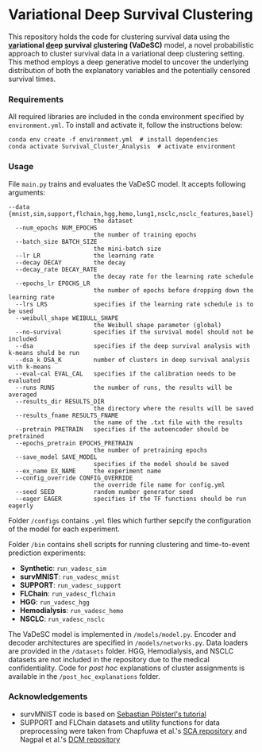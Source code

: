 # Variational Deep Survival Clustering

This repository holds the code for clustering survival data using the **<u>va</u>riational <u>de</u>ep <u>s</u>urvival <u>c</u>lustering (VaDeSC)** model, a novel probabilistic approach to cluster survival data in a variational deep clustering setting. This method employs a deep generative model to uncover the underlying distribution of both the explanatory variables and the potentially censored survival times.

### Requirements

All required libraries are included in the conda environment specified by `environment.yml`. To install and activate it, follow the instructions below:

```
conda env create -f environment.yml  # install dependencies
conda activate Survival_Cluster_Analysis  # activate environment
```

### Usage

File `main.py` trains and evaluates the VaDeSC model. It accepts following arguments:

```
--data {mnist,sim,support,flchain,hgg,hemo,lung1,nsclc,nsclc_features,basel}
                        the dataset
  --num_epochs NUM_EPOCHS
                        the number of training epochs
  --batch_size BATCH_SIZE
                        the mini-batch size
  --lr LR               the learning rate
  --decay DECAY         the decay
  --decay_rate DECAY_RATE
                        the decay rate for the learning rate schedule
  --epochs_lr EPOCHS_LR
                        the number of epochs before dropping down the learning rate
  --lrs LRS             specifies if the learning rate schedule is to be used
  --weibull_shape WEIBULL_SHAPE
                        the Weibull shape parameter (global)
  --no-survival         specifies if the survival model should not be included
  --dsa                 specifies if the deep survival analysis with k-means shuld be run
  --dsa_k DSA_K         number of clusters in deep survival analysis with k-means
  --eval-cal EVAL_CAL   specifies if the calibration needs to be evaluated
  --runs RUNS           the number of runs, the results will be averaged
  --results_dir RESULTS_DIR
                        the directory where the results will be saved
  --results_fname RESULTS_FNAME
                        the name of the .txt file with the results
  --pretrain PRETRAIN   specifies if the autoencoder should be pretrained
  --epochs_pretrain EPOCHS_PRETRAIN
                        the number of pretraining epochs
  --save_model SAVE_MODEL
                        specifies if the model should be saved
  --ex_name EX_NAME     the experiment name
  --config_override CONFIG_OVERRIDE
                        the override file name for config.yml
  --seed SEED           random number generator seed
  --eager EAGER         specifies if the TF functions should be run eagerly
```
Folder `/configs` contains `.yml` files which further sepcify the configuration of the model for each experiment.

Folder `/bin` contains shell scripts for running clustering and time-to-event prediction experiments:
- **Synthetic**: `run_vadesc_sim`
- **survMNIST**: `run_vadesc_mnist`
- **SUPPORT**: `run_vadesc_support`
- **FLChain**: `run_vadesc_flchain`
- **HGG**: `run_vadesc_hgg`
- **Hemodialysis**: `run_vadesc_hemo`
- **NSCLC**: `run_vadesc_nsclc`

The VaDeSC model is implemented in `/models/model.py`. Encoder and decoder architectures are specified in `/models/networks.py`. Data loaders are provided in the `/datasets` folder. HGG, Hemodialysis, and NSCLC datasets are not included in the repository due to the medical confidentiality. Code for *post hoc* explanations of cluster assignments is available in the `/post_hoc_explanations` folder.

### Acknowledgements

- survMNIST code is based on [Sebastian Pölsterl's tutorial](https://github.com/sebp/survival-cnn-estimator)
- SUPPORT and FLChain datasets and utility functions for data preprocessing were taken from Chapfuwa et al.'s [SCA repository](https://github.com/paidamoyo/survival_cluster_analysis) and Nagpal et al.'s [DCM repository](https://github.com/chiragnagpal/deep_cox_mixtures)
